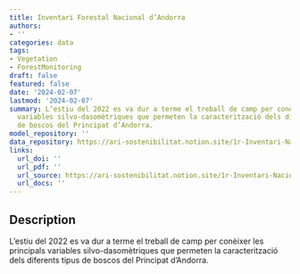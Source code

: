```yaml
---
title: Inventari Forestal Nacional d’Andorra
authors:
- ''
categories: data
tags:
- Vegetation
- ForestMonitoring
draft: false
featured: false
date: '2024-02-07'
lastmod: '2024-02-07'
summary: L’estiu del 2022 es va dur a terme el treball de camp per conèixer les principals
  variables silvo-dasomètriques que permeten la caracterització dels diferents tipus
  de boscos del Principat d’Andorra.
model_repository: ''
data_repository: https://ari-sostenibilitat.notion.site/1r-Inventari-Nacional-Forestal-d-Andorra-169c7041481549fdbc3a1590a9fef448
links:
  url_doi: ''
  url_pdf: ''
  url_source: https://ari-sostenibilitat.notion.site/1r-Inventari-Nacional-Forestal-d-Andorra-169c7041481549fdbc3a1590a9fef448
  url_docs: ''
---
```


## Description

L’estiu del 2022 es va dur a terme el treball de camp per conèixer les principals variables silvo-dasomètriques que permeten la caracterització dels diferents tipus de boscos del Principat d’Andorra.

